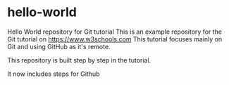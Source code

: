 # hello-world
Hello World repository for Git tutorial
This is an example repository for the Git tutorial on https://www.w3schools.com
This tutorial focuses mainly on Git and using GitHub as it's remote.

This repository is built step by step in the tutorial.

It now includes steps for Github
